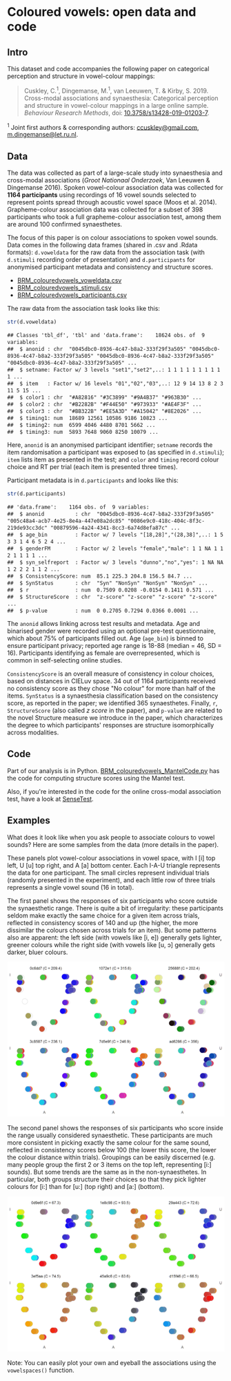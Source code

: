 Coloured vowels: open data and code
================

Intro
-----

This dataset and code accompanies the following paper on categorical perception and structure in vowel-colour mappings:

> Cuskley, C.<sup>1</sup>, Dingemanse, M.<sup>1</sup>, van Leeuwen, T. & Kirby, S. 2019. Cross-modal associations and synaesthesia: Categorical perception and structure in vowel-colour mappings in a large online sample. *Behaviour Research Methods*, doi: [10.3758/s13428-019-01203-7](https://doi.org/10.3758/s13428-019-01203-7).

<sup>1</sup> Joint first authors & corresponding authors: <ccuskley@gmail.com>, <m.dingemanse@let.ru.nl>.

Data
----

The data was collected as part of a large-scale study into synaesthesia and cross-modal associations (*Groot Nationaal Onderzoek*, Van Leeuwen & Dingemanse 2016). Spoken vowel-colour association data was collected for **1164 participants** using recordings of 16 vowel sounds selected to represent points spread through acoustic vowel space (Moos et al. 2014). Grapheme-colour association data was collected for a subset of 398 participants who took a full grapheme-colour association test, among them are around 100 confirmed synaesthetes.

The focus of this paper is on colour associations to spoken vowel sounds. Data comes in the following data frames (shared in .csv and .Rdata formats): `d.voweldata` for the raw data from the association task (with `d.stimuli` recording order of presentation) and `d.participants` for anonymised participant metadata and consistency and structure scores.

-   [BRM\_colouredvowels\_voweldata.csv](/BRM_colouredvowels_voweldata.csv)
-   [BRM\_colouredvowels\_stimuli.csv](/BRM_colouredvowels_stimuli.csv)
-   [BRM\_colouredvowels\_participants.csv](/BRM_colouredvowels_participants.csv)

The raw data from the association task looks like this:

``` r
str(d.voweldata)
```

    ## Classes 'tbl_df', 'tbl' and 'data.frame':    18624 obs. of  9 variables:
    ##  $ anonid : chr  "0045dbc0-8936-4c47-b8a2-333f29f3a505" "0045dbc0-8936-4c47-b8a2-333f29f3a505" "0045dbc0-8936-4c47-b8a2-333f29f3a505" "0045dbc0-8936-4c47-b8a2-333f29f3a505" ...
    ##  $ setname: Factor w/ 3 levels "set1","set2",..: 1 1 1 1 1 1 1 1 1 1 ...
    ##  $ item   : Factor w/ 16 levels "01","02","03",..: 12 9 14 13 8 2 3 11 5 15 ...
    ##  $ color1 : chr  "#A82816" "#3C3899" "#9A4B37" "#963B30" ...
    ##  $ color2 : chr  "#B2282B" "#F44E50" "#973933" "#AE4F3F" ...
    ##  $ color3 : chr  "#BB322B" "#EE5A3D" "#A15042" "#8E2026" ...
    ##  $ timing1: num  18689 12561 10586 9186 10823 ...
    ##  $ timing2: num  6599 4046 4480 8701 5662 ...
    ##  $ timing3: num  5893 7648 9060 8250 10079 ...

Here, `anonid` is an anonymised participant identifier; `setname` records the item randomisation a participant was exposed to (as specified in `d.stimuli`); `item` lists item as presented in the test; and `color` and `timing` record colour choice and RT per trial (each item is presented three times).

Participant metadata is in `d.participants` and looks like this:

``` r
str(d.participants)
```

    ## 'data.frame':    1164 obs. of  9 variables:
    ##  $ anonid          : chr  "0045dbc0-8936-4c47-b8a2-333f29f3a505" "005c48a4-acb7-4e25-8e4a-447e08a2dc85" "0086e9c0-418c-404c-8f3c-219de93cc3dc" "00879596-4a24-4341-8cc3-6a74d8efa87c" ...
    ##  $ age_bin         : Factor w/ 7 levels "[18,28]","(28,38]",..: 1 5 3 3 1 4 6 5 2 4 ...
    ##  $ genderFM        : Factor w/ 2 levels "female","male": 1 1 NA 1 1 2 1 1 1 1 ...
    ##  $ syn_selfreport  : Factor w/ 3 levels "dunno","no","yes": 1 NA NA 1 2 2 2 1 1 2 ...
    ##  $ ConsistencyScore: num  85.1 225.3 204.8 156.5 84.7 ...
    ##  $ SynStatus       : chr  "Syn" "NonSyn" "NonSyn" "NonSyn" ...
    ##  $ r               : num  0.7509 0.0208 -0.0154 0.1411 0.571 ...
    ##  $ StructureScore  : chr  "z-score" "z-score" "z-score" "z-score" ...
    ##  $ p-value         : num  0 0.2705 0.7294 0.0366 0.0001 ...

The `anonid` allows linking across test results and metadata. Age and binarised gender were recorded using an optional pre-test questionnaire, which about 75% of participants filled out. Age (`age_bin`) is binned to ensure participant privacy; reported age range is 18-88 (median = 46, SD = 16). Participants identifying as female are overrepresented, which is common in self-selecting online studies.

`ConsistencyScore` is an overall measure of consistency in colour choices, based on distances in CIELuv space. 34 out of 1164 participants received no consistency score as they chose "No colour" for more than half of the items. `SynStatus` is a synaesthesia classification based on the consistency score, as reported in the paper; we identified 365 synaesthetes. Finally, `r`, `StructureScore` (also called *z score* in the paper), and `p-value` are related to the novel Structure measure we introduce in the paper, which characterizes the degree to which participants' responses are structure isomorphically across modalities.

Code
----

Part of our analysis is in Python. [BRM\_colouredvowels\_MantelCode.py](/BRM_colouredvowels_MantelCode.py) has the code for computing structure scores using the Mantel test.

Also, if you're interested in the code for the online cross-modal association test, have a look at [SenseTest](/SenseTest).

Examples
--------

What does it look like when you ask people to associate colours to vowel sounds? Here are some samples from the data (more details in the paper).

These panels plot vowel-colour associations in vowel space, with I \[i\] top left, U \[u\] top right, and A \[a\] bottom center. Each I-A-U triangle represents the data for one participant. The small circles represent individual trials (randomly presented in the experiment), and each little row of three trials represents a single vowel sound (16 in total).

The first panel shows the responses of six participants who score outside the synaesthetic range. There is quite a bit of irregularity: these participants seldom make exactly the same choice for a given item across trials, reflected in consistency scores of 140 and up (the higher, the more dissimilar the colours chosen across trials for an item). But some patterns also are apparent: the left side (with vowels like \[i, e\]) generally gets lighter, greener colours while the right side (with vowels like \[u, ɔ\] generally gets darker, bluer colours.

![](figs/examples-1.png)

The second panel shows the responses of six participants who score inside the range usually considered synaesthetic. These participants are much more consistent in picking exactly the same colour for the same sound, reflected in consistency scores below 100 (the lower this score, the lower the colour distance within trials). Groupings can be easily discerned (e.g. many people group the first 2 or 3 items on the top left, representing \[i:\] sounds). But some trends are the same as in the non-synaesthetes. In particular, both groups structure their choices so that they pick lighter colours for \[i:\] than for \[u:\] (top right) and \[a:\] (bottom).

![](figs/examples2-1.png)

Note: You can easily plot your own and eyeball the associations using the `vowelspaces()` function.
